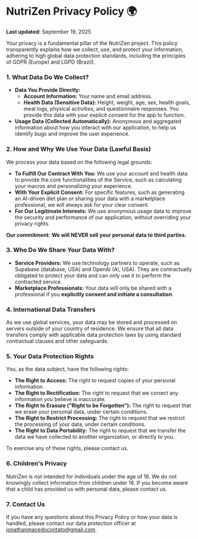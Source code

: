 # NutriZen Privacy Policy 🌍

**Last updated:** September 19, 2025

Your privacy is a fundamental pillar of the NutriZen project. This policy transparently explains how we collect, use, and protect your information, adhering to high global data protection standards, including the principles of GDPR (Europe) and LGPD (Brazil).

### 1. What Data Do We Collect?
* **Data You Provide Directly:**
    * **Account Information:** Your name and email address.
    * **Health Data (Sensitive Data):** Height, weight, age, sex, health goals, meal logs, physical activities, and questionnaire responses. You provide this data with your explicit consent for the app to function.
* **Usage Data (Collected Automatically):** Anonymous and aggregated information about how you interact with our application, to help us identify bugs and improve the user experience.

### 2. How and Why We Use Your Data (Lawful Basis)
We process your data based on the following legal grounds:
* **To Fulfill Our Contract With You:** We use your account and health data to provide the core functionalities of the Service, such as calculating your macros and personalizing your experience.
* **With Your Explicit Consent:** For specific features, such as generating an AI-driven diet plan or sharing your data with a marketplace professional, we will always ask for your clear consent.
* **For Our Legitimate Interests:** We use anonymous usage data to improve the security and performance of our application, without overriding your privacy rights.

**Our commitment:** **We will NEVER sell your personal data to third parties.**

### 3. Who Do We Share Your Data With?
* **Service Providers:** We use technology partners to operate, such as Supabase (database, USA) and OpenAI (AI, USA). They are contractually obligated to protect your data and can only use it to perform the contracted service.
* **Marketplace Professionals:** Your data will only be shared with a professional if you **explicitly consent and initiate a consultation**.

### 4. International Data Transfers
As we use global services, your data may be stored and processed on servers outside of your country of residence. We ensure that all data transfers comply with applicable data protection laws by using standard contractual clauses and other safeguards.

### 5. Your Data Protection Rights
You, as the data subject, have the following rights:
* **The Right to Access:** The right to request copies of your personal information.
* **The Right to Rectification:** The right to request that we correct any information you believe is inaccurate.
* **The Right to Erasure ("Right to be Forgotten"):** The right to request that we erase your personal data, under certain conditions.
* **The Right to Restrict Processing:** The right to request that we restrict the processing of your data, under certain conditions.
* **The Right to Data Portability:** The right to request that we transfer the data we have collected to another organization, or directly to you.

To exercise any of these rights, please contact us.

### 6. Children's Privacy
NutriZen is not intended for individuals under the age of 16. We do not knowingly collect information from children under 16. If you become aware that a child has provided us with personal data, please contact us.

### 7. Contact Us
If you have any questions about this Privacy Policy or how your data is handled, please contact our data protection officer at jonathanmacedocontato@gmail.com.
